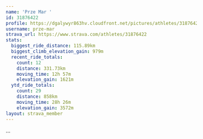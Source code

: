 ```yaml
---
name: 'Prze Mar '
id: 31876422
profile: https://dgalywyr863hv.cloudfront.net/pictures/athletes/31876422/22548952/3/large.jpg
username: prze-mar
strava_url: https://www.strava.com/athletes/31876422
stats:
  biggest_ride_distance: 115.89km
  biggest_climb_elevation_gain: 979m
  recent_ride_totals:
    count: 12
    distance: 331.73km
    moving_time: 12h 57m
    elevation_gain: 1621m
  ytd_ride_totals:
    count: 29
    distance: 858km
    moving_time: 28h 26m
    elevation_gain: 3572m
layout: strava_member
--- 
```

...
